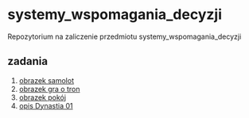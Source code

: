 # systemy_wspomagania_decyzji

Repozytorium na zaliczenie przedmiotu systemy_wspomagania_decyzji

## zadania
1. [obrazek samolot](prolog/image_01_plane.pl)
2. [obrazek gra o tron](prolog/image_03-game_of_thrones.pl)
3. [obrazek pokój](prolog/image_07_room.pl)
4. [opis Dynastia 01](prolog/dynasty_01.pl)